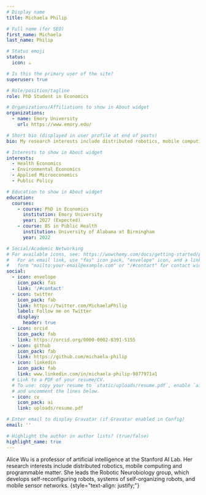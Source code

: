 ```yaml
---
# Display name
title: Michaela Philip

# Full name (for SEO)
first_name: Michaela
last_name: Philip

# Status emoji
status:
  icon: ☕️

# Is this the primary user of the site?
superuser: true

# Role/position/tagline
role: PhD Student in Economics

# Organizations/Affiliations to show in About widget
organizations:
  - name: Emory University
    url: https://www.emory.edu/

# Short bio (displayed in user profile at end of posts)
bio: My research interests include distributed robotics, mobile computing and programmable matter.

# Interests to show in About widget
interests:
  - Health Economics
  - Environmental Economics
  - Applied Microeconomics
  - Public Policy

# Education to show in About widget
education:
  courses:
    - course: PhD in Economics
      institution: Emory University 
      year: 2027 (Expected)
    - course: BS in Public Health
      institution: University of Alabama at Birmingham
      year: 2022

# Social/Academic Networking
# For available icons, see: https://wowchemy.com/docs/getting-started/page-builder/#icons
#   For an email link, use "fas" icon pack, "envelope" icon, and a link in the
#   form "mailto:your-email@example.com" or "/#contact" for contact widget.
social:
  - icon: envelope
    icon_pack: fas
    link: '/#contact'
  - icon: twitter
    icon_pack: fab
    link: https://twitter.com/MichaelaPhilip
    label: Follow me on Twitter
    display:
      header: true
  - icon: orcid
    icon_pack: fab
    link: https://orcid.org/0000-0002-8391-5155
  - icon: github
    icon_pack: fab
    link: https://github.com/michaela-philip
  - icon: linkedin
    icon_pack: fab
    link: www.linkedin.com/in/michaela-philip-9877971a1
  # Link to a PDF of your resume/CV.
  # To use: copy your resume to `static/uploads/resume.pdf`, enable `ai` icons in `params.yaml`,
  # and uncomment the lines below.
  - icon: cv
    icon_pack: ai
    link: uploads/resume.pdf

# Enter email to display Gravatar (if Gravatar enabled in Config)
email: ''

# Highlight the author in author lists? (true/false)
highlight_name: true
---
```


Alice Wu is a professor of artificial intelligence at the Stanford AI Lab. Her research interests include distributed robotics, mobile computing and programmable matter. She leads the Robotic Neurobiology group, which develops self-reconfiguring robots, systems of self-organizing robots, and mobile sensor networks.
{style="text-align: justify;"}

